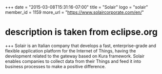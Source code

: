 +++
date = "2015-03-08T15:31:16-07:00"
title = "Solair"
logo = "solair"
member_id = 1159
more_url = "https://www.solaircorporate.com/en/"
# description is taken from eclipse.org
+++
Solair is an Italian company that develops a fast, enterprise-grade and flexible application platform for the Internet of Things, having the development related to the gateway based on Kura framework.
Solair enables companies to collect data from their Things and feed it into business processes to make a positive difference.